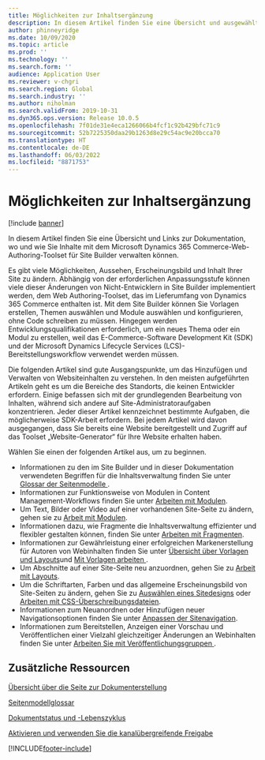 ```yaml
---
title: Möglichkeiten zur Inhaltsergänzung
description: In diesem Artikel finden Sie eine Übersicht und ausgewählte Links, über die Sie erfahren, wo und wie Sie Inhalte mit dem Microsoft Dynamics 365 Commerce-Web-Authoring-Toolset für Site Builder verwalten können.
author: phinneyridge
ms.date: 10/09/2020
ms.topic: article
ms.prod: ''
ms.technology: ''
ms.search.form: ''
audience: Application User
ms.reviewer: v-chgri
ms.search.region: Global
ms.search.industry: ''
ms.author: niholman
ms.search.validFrom: 2019-10-31
ms.dyn365.ops.version: Release 10.0.5
ms.openlocfilehash: 7f01de31e4eca1266066b4fcf1c92b429bfc71c9
ms.sourcegitcommit: 52b7225350daa29b1263d8e29c54ac9e20bcca70
ms.translationtype: HT
ms.contentlocale: de-DE
ms.lasthandoff: 06/03/2022
ms.locfileid: "8871753"
---
```

# <a name="ways-to-add-content"></a>Möglichkeiten zur Inhaltsergänzung

[!include [banner](includes/banner.md)]

In diesem Artikel finden Sie eine Übersicht und Links zur Dokumentation, wo und wie Sie Inhalte mit dem Microsoft Dynamics 365 Commerce-Web-Authoring-Toolset für Site Builder verwalten können.

Es gibt viele Möglichkeiten, Aussehen, Erscheinungsbild und Inhalt Ihrer Site zu ändern. Abhängig von der erforderlichen Anpassungsstufe können viele dieser Änderungen von Nicht-Entwicklern in Site Builder implementiert werden, dem Web Authoring-Toolset, das im Lieferumfang von Dynamics 365 Commerce enthalten ist. Mit dem Site Builder können Sie Vorlagen erstellen, Themen auswählen und Module auswählen und konfigurieren, ohne Code schreiben zu müssen. Hingegen werden Entwicklungsqualifikationen erforderlich, um ein neues Thema oder ein Modul zu erstellen, weil das E-Commerce-Software Development Kit (SDK) und der Microsoft Dynamics Lifecycle Services (LCS)- Bereitstellungsworkflow verwendet werden müssen.

Die folgenden Artikel sind gute Ausgangspunkte, um das Hinzufügen und Verwalten von Websiteinhalten zu verstehen. In den meisten aufgeführten Artikeln geht es um die Bereiche des Standorts, die keinen Entwickler erfordern. Einige befassen sich mit der grundlegenden Bearbeitung von Inhalten, während sich andere auf Site-Administratoraufgaben konzentrieren. Jeder dieser Artikel kennzeichnet bestimmte Aufgaben, die möglicherweise SDK-Arbeit erfordern. Bei jedem Artikel wird davon ausgegangen, dass Sie bereits eine Website bereitgestellt und Zugriff auf das Toolset „Website-Generator“ für Ihre Website erhalten haben.

Wählen Sie einen der folgenden Artikel aus, um zu beginnen.

- Informationen zu den im Site Builder und in dieser Dokumentation verwendeten Begriffen für die Inhaltsverwaltung finden Sie unter [Glossar der Seitenmodelle ](page-elements-overview.md).
- Informationen zur Funktionsweise von Modulen in Content Management-Workflows finden Sie unter [Arbeiten mit Modulen](work-with-modules.md).
- Um Text, Bilder oder Video auf einer vorhandenen Site-Seite zu ändern, gehen sie zu [Arbeit mit Modulen](work-with-modules.md).
- Informationen dazu, wie Fragmente die Inhaltsverwaltung effizienter und flexibler gestalten können, finden Sie unter [Arbeiten mit Fragmenten](work-with-fragments.md).
- Informationen zur Gewährleistung einer erfolgreichen Markenerstellung für Autoren von Webinhalten finden Sie unter [Übersicht über Vorlagen und Layouts](templates-layouts-overview.md)und [Mit Vorlagen arbeiten ](work-with-templates.md).
- Um Abschnitte auf einer Site-Seite neu anzuordnen, gehen Sie zu [Arbeit mit Layouts](work-with-layouts.md).
- Um die Schriftarten, Farben und das allgemeine Erscheinungsbild von Site-Seiten zu ändern, gehen Sie zu [Auswählen eines Sitedesigns](select-site-theme.md) oder [Arbeiten mit CSS-Überschreibungsdateien](css-override-files.md).
- Informationen zum Neuanordnen oder Hinzufügen neuer Navigationsoptionen finden Sie unter [Anpassen der Sitenavigation](customize-site-navigation.md).
- Informationen zum Bereitstellen, Anzeigen einer Vorschau und Veröffentlichen einer Vielzahl gleichzeitiger Änderungen an Webinhalten finden Sie unter [Arbeiten Sie mit Veröffentlichungsgruppen ](publish-groups.md).

## <a name="additional-resources"></a>Zusätzliche Ressourcen

[Übersicht über die Seite zur Dokumenterstellung](authoring-home-overview.md)

[Seitenmodellglossar](page-elements-overview.md)

[Dokumentstatus und -Lebenszyklus](document-states-overview.md)

[Aktivieren und verwenden Sie die kanalübergreifende Freigabe](cross-channel-sharing.md)


[!INCLUDE[footer-include](../includes/footer-banner.md)]

